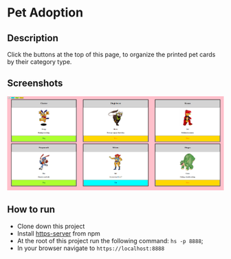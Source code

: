 # Pet Adoption

## Description
Click the buttons at the top of this page, to organize the printed pet cards by their category type.

## Screenshots
![Pet Adoption Preview](https://raw.githubusercontent.com/ConnorSullivan10/pet-adoption/master/screenshots/petbuilder.PNG)

## How to run
* Clone down this project
* Install [https-server](https://www.npmjs.com/package/http-server) from npm
* At the root of this project run the following command: `hs -p 8888`;
* In your browser navigate to `https://localhost:8888`
